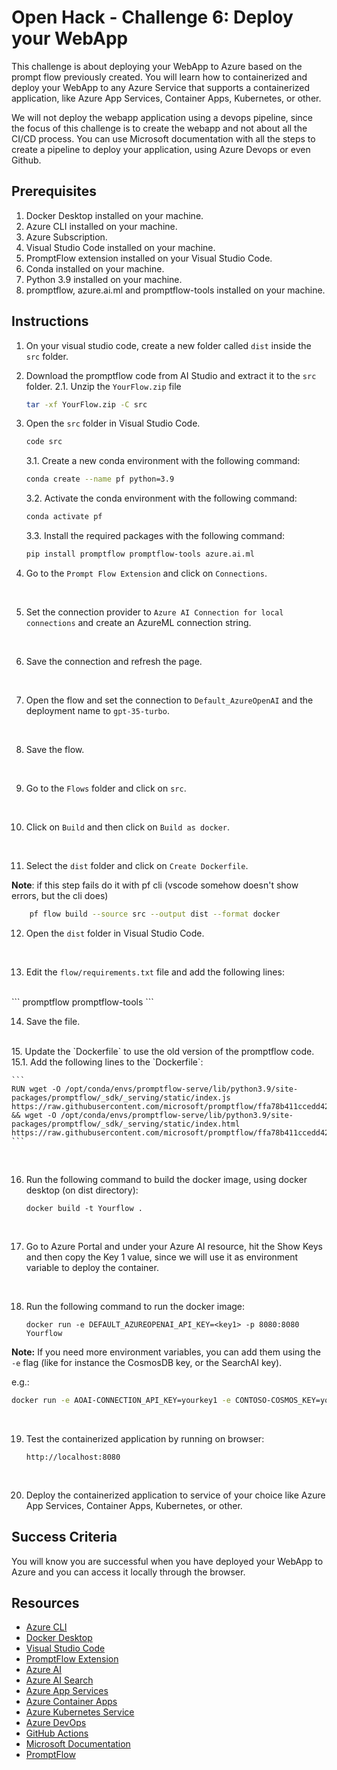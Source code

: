 # Open Hack - Challenge 6: Deploy your WebApp

This challenge is about deploying your WebApp to Azure based on the prompt flow previously created. You will learn how to containerized and deploy your WebApp to any Azure Service that supports a containerized application, like Azure App Services, Container Apps, Kubernetes, or other.

We will not deploy the webapp application using a devops pipeline, since the focus of this challenge is to create the webapp and not about all the CI/CD process. You can use Microsoft documentation with all the steps to create a pipeline to deploy your application, using Azure Devops or even Github.

## Prerequisites

1. Docker Desktop installed on your machine.
2. Azure CLI installed on your machine.
3. Azure Subscription.
4. Visual Studio Code installed on your machine.
5. PromptFlow extension installed on your Visual Studio Code.
6. Conda installed on your machine.
7. Python 3.9 installed on your machine.
8. promptflow, azure.ai.ml and promptflow-tools installed on your machine.

## Instructions

1. On your visual studio code, create a new folder called `dist` inside the `src` folder.
2. Download the promptflow code from AI Studio and extract it to the `src` folder.
    2.1. Unzip the `YourFlow.zip` file
    ```bash	
    tar -xf YourFlow.zip -C src
    ```

3. Open the `src` folder in Visual Studio Code.
    ```bash	
    code src
    ```
    3.1. Create a new conda environment with the following command:
    ```bash
    conda create --name pf python=3.9
    ```
    3.2. Activate the conda environment with the following command:
    ```bash
    conda activate pf
    ```
    3.3. Install the required packages with the following command:
    ```bash
    pip install promptflow promptflow-tools azure.ai.ml
    ```


4. Go to the `Prompt Flow Extension` and click on `Connections`.

</br>

5. Set the connection provider to `Azure AI Connection for local connections` and create an AzureML connection string.
</br>

6. Save the connection and refresh the page.
</br>

7. Open the flow and set the connection to `Default_AzureOpenAI` and the deployment name to `gpt-35-turbo`.
</br>

8. Save the flow.
</br>

9. Go to the `Flows` folder and click on `src`.
</br>

10. Click on `Build` and then click on `Build as docker`.
</br>

11. Select the `dist` folder and click on `Create Dockerfile`.

**Note**: if this step fails do it with pf cli (vscode somehow doesn't show errors, but the cli does)
```bash
    pf flow build --source src --output dist --format docker
```
12. Open the `dist` folder in Visual Studio Code.
</br>

13. Edit the `flow/requirements.txt` file and add the following lines:
</br>
    ```
    promptflow
    promptflow-tools
    ```
</br>

14. Save the file.
</br>
15. Update the `Dockerfile` to use the old version of the promptflow code.
</br>
    15.1. Add the following lines to the `Dockerfile`:

    ```
    RUN wget -O /opt/conda/envs/promptflow-serve/lib/python3.9/site-packages/promptflow/_sdk/_serving/static/index.js https://raw.githubusercontent.com/microsoft/promptflow/ffa78b411ccedd42e95bb412d2d2e83afa6addc0/src/promptflow/promptflow/_sdk/_serving/static/index.js && wget -O /opt/conda/envs/promptflow-serve/lib/python3.9/site-packages/promptflow/_sdk/_serving/static/index.html https://raw.githubusercontent.com/microsoft/promptflow/ffa78b411ccedd42e95bb412d2d2e83afa6addc0/src/promptflow/promptflow/_sdk/_serving/static/index.html
    ```
</br>

16. Run the following command to build the docker image, using docker desktop (on dist directory):
    ```
    docker build -t Yourflow .
    ```
</br>

17. Go to Azure Portal and under your Azure AI resource, hit the Show Keys and then copy the Key 1 value, since we will use it as environment variable to deploy the container.
</br>

18. Run the following command to run the docker image:
    ```
    docker run -e DEFAULT_AZUREOPENAI_API_KEY=<key1> -p 8080:8080 Yourflow
    ```
**Note:** If you need more environment variables, you can add them using the `-e` flag (like for instance the CosmosDB key, or the SearchAI key).

e.g.:
```bash
docker run -e AOAI-CONNECTION_API_KEY=yourkey1 -e CONTOSO-COSMOS_KEY=yourkey2 -e CONTOSO-SEARCH_API_KEY=yourkey3 -p 8080:8080 yourImageName
``` 
</br>

19. Test the containerized application by running on browser:
    ``` 
    http://localhost:8080
    ```
</br>

20. Deploy the containerized application to service of your choice like Azure App Services, Container Apps, Kubernetes, or other.


## Success Criteria

You will know you are successful when you have deployed your WebApp to Azure and you can access it locally through the browser.

## Resources

- [Azure CLI](https://docs.microsoft.com/en-us/cli/azure/install-azure-cli)
- [Docker Desktop](https://www.docker.com/products/docker-desktop)
- [Visual Studio Code](https://code.visualstudio.com/)
- [PromptFlow Extension](https://marketplace.visualstudio.com/items?itemName=Microsoft.promptflow)
- [Azure AI](https://azure.microsoft.com/en-us/services/machine-learning/)
- [Azure AI Search](https://azure.microsoft.com/en-us/services/search/)
- [Azure App Services](https://azure.microsoft.com/en-us/services/app-service/)
- [Azure Container Apps](https://azure.microsoft.com/en-us/services/container-app/)
- [Azure Kubernetes Service](https://azure.microsoft.com/en-us/services/kubernetes-service/)
- [Azure DevOps](https://azure.microsoft.com/en-us/services/devops/)
- [GitHub Actions](
https://docs.github.com/en/actions)
- [Microsoft Documentation](https://docs.microsoft.com/en-us/)
- [PromptFlow](https://github.com/microsoft/promptflow)
